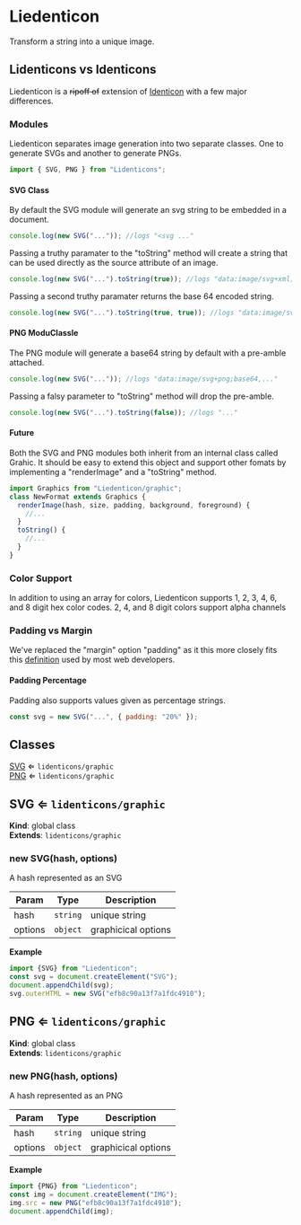 # Liedenticon

Transform a string into a unique image.

## Lidenticons vs Identicons

Liedenticon is a ~~ripoff of~~ extension of [Identicon](https://github.com/stewartlord/identicon.js/tree/master) with a few major differences.

### Modules

Liedenticon separates image generation into two separate classes. One to generate SVGs and another to generate PNGs.

```javascript
import { SVG, PNG } from "Lidenticons";
```

#### SVG Class

By default the SVG module will generate an svg string to be embedded in a document.

```javascript
console.log(new SVG("...")); //logs "<svg ..."
```

Passing a truthy paramater to the "toString" method will create a string that can be used
directly as the source attribute of an image.

```javascript
console.log(new SVG("...").toString(true)); //logs "data:image/svg+xml;utf8,<svg ..."
```

Passing a second truthy paramater returns the base 64 encoded string.

```javascript
console.log(new SVG("...").toString(true, true)); //logs "data:image/svg+xml;base64,..."
```

#### PNG ModuClassle

The PNG module will generate a base64 string by default with a pre-amble attached.

```javascript
console.log(new SVG("...")); //logs "data:image/svg+png;base64,..."
```

Passing a falsy parameter to "toString" method will drop the pre-amble.

```javascript
console.log(new SVG("...").toString(false)); //logs "..."
```

#### Future

Both the SVG and PNG modules both inherit from an internal class called Grahic.
It should be easy to extend this object and support other fomats by implementing
a "renderImage" and a "toString" method.

```javascript
import Graphics from "Liedenticon/graphic";
class NewFormat extends Graphics {
  renderImage(hash, size, padding, background, foreground) {
    //...
  }
  toString() {
    //...
  }
}
```

### Color Support

In addition to using an array for colors, Liedenticon supports 1, 2, 3, 4, 6, and 8 digit hex color codes.
2, 4, and 8 digit colors support alpha channels

### Padding vs Margin

We've replaced the "margin" option "padding" as it this more closely fits this [definition](https://www.w3schools.com/cSS/css_padding.asp) used by most web developers.

#### Padding Percentage

Padding also supports values given as percentage strings.

```javascript
const svg = new SVG("...", { padding: "20%" });
```

## Classes

<dl>
<dt><a href="#SVG">SVG</a> ⇐ <code>lidenticons/graphic</code></dt>
<dd></dd>
<dt><a href="#PNG">PNG</a> ⇐ <code>lidenticons/graphic</code></dt>
<dd></dd>
</dl>

<a name="SVG"></a>

## SVG ⇐ <code>lidenticons/graphic</code>
**Kind**: global class  
**Extends**: <code>lidenticons/graphic</code>  
<a name="new_SVG_new"></a>

### new SVG(hash, options)
A hash represented as an SVG


| Param | Type | Description |
| --- | --- | --- |
| hash | <code>string</code> | unique string |
| options | <code>object</code> | graphicical options |

**Example**  
```js
import {SVG} from "Liedenticon";
const svg = document.createElement("SVG");
document.appendChild(svg);
svg.outerHTML = new SVG("efb8c90a13f7a1fdc4910");
```
<a name="PNG"></a>

## PNG ⇐ <code>lidenticons/graphic</code>
**Kind**: global class  
**Extends**: <code>lidenticons/graphic</code>  
<a name="new_PNG_new"></a>

### new PNG(hash, options)
A hash represented as an PNG


| Param | Type | Description |
| --- | --- | --- |
| hash | <code>string</code> | unique string |
| options | <code>object</code> | graphicical options |

**Example**  
```js
import {PNG} from "Liedenticon";
const img = document.createElement("IMG");
img.src = new PNG("efb8c90a13f7a1fdc4910");
document.appendChild(img);
```
